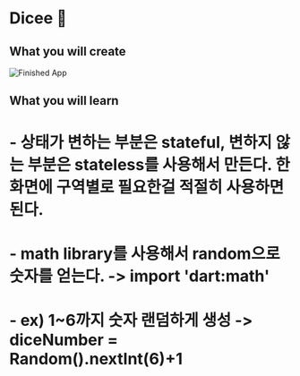 
# Dicee 🎲


## What you will create


![Finished App](https://github.com/londonappbrewery/Images/blob/master/dicee-demo.gif)

## What you will learn

# - 상태가 변하는 부분은 stateful, 변하지 않는 부분은 stateless를 사용해서 만든다. 한 화면에 구역별로 필요한걸 적절히 사용하면 된다. 
# - math library를 사용해서 random으로 숫자를 얻는다. -> import 'dart:math'
# - ex) 1~6까지 숫자 랜덤하게 생성 -> diceNumber = Random().nextInt(6)+1
